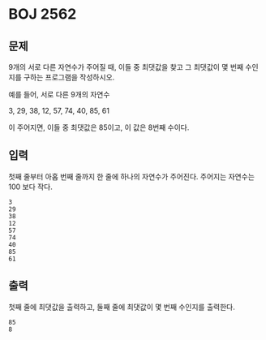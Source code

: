# BOJ 2562

## 문제

9개의 서로 다른 자연수가 주어질 때, 이들 중 최댓값을 찾고 그 최댓값이 몇 번째 수인지를 구하는 프로그램을 작성하시오.

예를 들어, 서로 다른 9개의 자연수

3, 29, 38, 12, 57, 74, 40, 85, 61

이 주어지면, 이들 중 최댓값은 85이고, 이 값은 8번째 수이다.



## 입력

첫째 줄부터 아홉 번째 줄까지 한 줄에 하나의 자연수가 주어진다. 주어지는 자연수는 100 보다 작다.

```
3
29
38
12
57
74
40
85
61
```

## 출력

첫째 줄에 최댓값을 출력하고, 둘째 줄에 최댓값이 몇 번째 수인지를 출력한다.

```
85
8
```